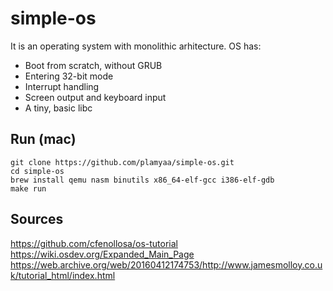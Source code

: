 # simple-os

It is an operating system with monolithic arhitecture.
OS has:
- Boot from scratch, without GRUB
- Entering 32-bit mode
- Interrupt handling
- Screen output and keyboard input
- A tiny, basic libc

## Run (mac)

```
git clone https://github.com/plamyaa/simple-os.git
cd simple-os
brew install qemu nasm binutils x86_64-elf-gcc i386-elf-gdb
make run
```

## Sources

https://github.com/cfenollosa/os-tutorial
https://wiki.osdev.org/Expanded_Main_Page
https://web.archive.org/web/20160412174753/http://www.jamesmolloy.co.uk/tutorial_html/index.html
